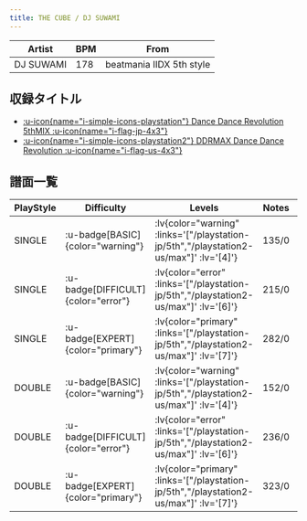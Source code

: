 ```yaml
---
title: THE CUBE / DJ SUWAMI
---
```


|Artist|BPM|From|
|------|---|----|
|DJ SUWAMI|178|beatmania IIDX 5th style|

## 収録タイトル

- [ :u-icon{name="i-simple-icons-playstation"} Dance Dance Revolution 5thMIX :u-icon{name="i-flag-jp-4x3"} ](/playstation-jp/5th)
- [ :u-icon{name="i-simple-icons-playstation2"} DDRMAX Dance Dance Revolution :u-icon{name="i-flag-us-4x3"} ](/playstation2-us/max)

## 譜面一覧

|PlayStyle|Difficulty|Levels|Notes|Movie|
|---------|----------|------|-----|-----|
|SINGLE| :u-badge[BASIC]{color="warning"} | :lv{color="warning" :links='["/playstation-jp/5th","/playstation2-us/max"]' :lv='[4]'} |135/0||
|SINGLE| :u-badge[DIFFICULT]{color="error"} | :lv{color="error" :links='["/playstation-jp/5th","/playstation2-us/max"]' :lv='[6]'} |215/0||
|SINGLE| :u-badge[EXPERT]{color="primary"} | :lv{color="primary" :links='["/playstation-jp/5th","/playstation2-us/max"]' :lv='[7]'} |282/0||
|DOUBLE| :u-badge[BASIC]{color="warning"} | :lv{color="warning" :links='["/playstation-jp/5th","/playstation2-us/max"]' :lv='[4]'} |152/0||
|DOUBLE| :u-badge[DIFFICULT]{color="error"} | :lv{color="error" :links='["/playstation-jp/5th","/playstation2-us/max"]' :lv='[6]'} |236/0||
|DOUBLE| :u-badge[EXPERT]{color="primary"} | :lv{color="primary" :links='["/playstation-jp/5th","/playstation2-us/max"]' :lv='[7]'} |323/0||
